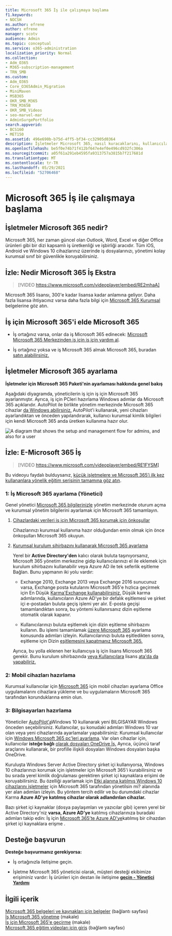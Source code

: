 ```yaml
---
title: Microsoft 365 İş ile çalışmaya başlama
f1.keywords:
- NOCSH
ms.author: efrene
author: efrene
manager: scotv
audience: Admin
ms.topic: conceptual
ms.service: o365-administration
localization_priority: Normal
ms.collection:
- Adm_O365
- M365-subscription-management
- TRN_SMB
ms.custom:
- Adm_O365
- Core_O365Admin_Migration
- MiniMaven
- MSB365
- OKR_SMB_M365
- TRN_M365B
- OKR_SMB_Videos
- seo-marvel-mar
- AdminSurgePortfolio
search.appverid:
- BCS160
- MET150
ms.assetid: 496e690b-b75d-4ff5-bf34-cc32905d0364
description: İşletmeler Microsoft 365, nasıl kuracaklarını, kullanıcılarınızı cihaz ve bilgisayarları kurumsal cihazlarla korunacak şekilde nasıl hazırlayacaklarını Microsoft 365 öğrenin.
ms.openlocfilehash: be5f0e74b71f412bf647e4ef0e496cd932fc306a
ms.sourcegitcommit: a05f61a291eb4595fa9313757a3815b7f217681d
ms.translationtype: MT
ms.contentlocale: tr-TR
ms.lasthandoff: 05/29/2021
ms.locfileid: "52706468"
---
```

# <a name="get-started-with-microsoft-365-for-business"></a>Microsoft 365 İş ile çalışmaya başlama

## <a name="what-is-microsoft-365-for-business"></a>İşletmeler Microsoft 365 nedir?

Microsoft 365, her zaman güncel olan Outlook, Word, Excel ve diğer Office ürünleri gibi bir dizi kapsamlı iş üretkenliği ve işbirliği aracıdır. Tüm iOS, Android ve Windows 10 cihazlarınız üzerinde iş dosyalarınızı, yönetimi kolay kurumsal sınıf bir güvenlikle koruyabilirsiniz.

## <a name="watch-what-is-microsoft-365-business-premium"></a>İzle: Nedir Microsoft 365 İş Ekstra

> [!VIDEO https://www.microsoft.com/videoplayer/embed/RE2mhaA] 
  
Microsoft 365 lisansı, 300'e kadar lisansa kadar anlamına geliyor. Daha fazla lisansa ihtiyacınız varsa daha fazla bilgi için [Microsoft 365 Kurumsal](../enterprise/index.yml) belgelerine göz atın. 
  
## <a name="get-microsoft-365-for-business"></a>İş için Microsoft 365'i elde Microsoft 365

- İş ortağınız varsa, onlar da iş Microsoft 365 edinecek: [Microsoft Microsoft 365 Merkezinden iş için iş için yardım al](get-microsoft-365-business.md).
    
- İş ortağınız yoksa ve iş Microsoft 365 almak Microsoft 365, buradan [satın alabilirsiniz.](https://www.microsoft.com/microsoft-365/business)
    
## <a name="set-up-microsoft-365-for-business"></a>İşletmeler Microsoft 365 ayarlama

 **İşletmeler için Microsoft 365 Paketi'nin ayarlaması hakkında genel bakış**
  
Aşağıdaki diyagramda, yöneticilerin iş için iş için Microsoft 365 ayarlanmıştır. Ayrıca, iş için PCleri hazırlama Windows adımlar da Microsoft 365 açıklarıdır. AutoPilot ile birlikte yönetim merkezinde Microsoft 365 cihazlar [da Windows abilirsiniz.](add-autopilot-devices-and-profile.md) AutoPilot'i kullanarak, yeni cihazları ayarlandıktan ve önceden yapılandırarak, kullanıcı kurumsal kimlik bilgileri için kendi Microsoft 365 anda üretken kullanıma hazır olur.
  
![A diagram that shows the setup and management flow for admins, and also for a user](../media/249f81fc-7e79-44c7-8425-3a0b7b651c3b.png)

## <a name="watch-set-up-microsoft-365-business"></a>İzle: E-Microsoft 365 İş

> [!VIDEO https://www.microsoft.com/videoplayer/embed/RE1FYSM] 

Bu videoyu faydalı bulduysanız, [küçük işletmelere ve Microsoft 365’i ilk kez kullananlara yönelik eğitim serisinin tamamına göz atın](../business-video/index.yml).

  
### <a name="1-set-up-microsoft-365-for-business-admin"></a>1: İş Microsoft 365 ayarlama (Yönetici)

Genel yönetici [Microsoft 365 bilgilerinizle](https://portal.office.com/adminportal/home) yönetim merkezinde oturum açma ve kurumsal yönetim bilgilerini ayarlamak için Microsoft 365 tamamlayın. 
  
1. [Cihazlardaki verileri iş için Microsoft 365 korumak için önkoşullar](pre-requisites-for-data-protection.md)
    
    Cihazlarınızı kurumsal kullanıma hazır olduğundan emin olmak için önce önkoşulları Microsoft 365 okuyun.
    
2. [Kurumsal kurulum sihirbazını kullanarak Microsoft 365 ayarlama](set-up.md)
    
    Yerel bir **Active Directory'den** kalıcı olarak buluta taşınıyorsanız, Microsoft 365 yönetim merkezine gidip kullanıcılarınızı el ile eklemek için kurulum sihirbazını kullanabilir veya Azure AD ile tek seferlik eşitleme Bağlan. Bunu yapmanın iki yolu vardır: 
    
    - Exchange 2010, Exchange 2013 veya Exchange 2016 sunucunuz varsa, Exchange posta kutularını Microsoft 365'e hızlıca geçirmek için En Düşük [Karma'Exchange kullanabilirsiniz.](/Exchange/mailbox-migration/use-minimal-hybrid-to-quickly-migrate) Düşük karma adımlarında, kullanıcıların Azure AD'ye bir defalık eşitlemesi ve şirket içi e-postadan buluta geçiş işlemi yer alır. E-posta geçişi tamamlandıktan sonra, bu yöntemi kullanırsanız dizin eşitleme otomatik olarak kapanır.
    
    - Kullanıcılarınızı buluta eşitlemek için dizin eşitleme sihirbazını kullanın. Bu işlemi tamamlamak [üzere Microsoft 365](../enterprise/set-up-directory-synchronization.md) ayarlama konusunda adımları izleyin. Kullanıcılarınızı buluta eşitledikten sonra, eşitleme için Dizin [eşitlemesini kapatmanız Microsoft 365.](../enterprise/turn-off-directory-synchronization.md)
    
    Ayrıca, bu yolla eklenen her kullanıcıya iş için lisans Microsoft 365 gerekir. Bunu kurulum sihirbazında [veya Kullanıcılara](set-up.md) lisans [ata'da da yapabiliriz.](../admin/manage/assign-licenses-to-users.md)
    
### <a name="2-prepare-mobile-devices"></a>2: Mobil cihazları hazırlama

Kurumsal kullanıcılar için [Microsoft 365](set-up-mobile-devices.md) için mobil cihazları ayarlama Office uygulamalarını cihazlara yükleme ve bu uygulamaların Microsoft 365 tarafından korunduklarına emin olun. 
  
### <a name="3-prepare-pcs"></a>3: Bilgisayarları hazırlama

Yöneticiler [AutoPilot'a](add-autopilot-devices-and-profile.md)Windows 10 kullanarak yeni BILGISAYAR Windows önceden seçebilirsiniz. Kullanıcılar, şu konudaki adımları Windows 10 var olan veya yeni cihazlarında ayarlamalar yapabilirsiniz: Kurumsal kullanıcılar için [Windows Microsoft 365 pc'leri ayarlama](set-up-windows-devices.md). Var olan cihazlar için, kullanıcılar **isteğe bağlı** [olarak dosyaları OneDrive İş.](move-files-to-onedrive.md) Ayrıca, üçüncü taraf araçlarını kullanarak, bir profille ilişkili dosyaları Windows dosyaları başka OneDrive.
  
Kuruluşta Windows Server Active Directory şirket içi kullanıyorsa, Windows 10 cihazlarınızı korumak için işletmeler için Microsoft 365'i kurabilirsiniz ve bu sırada yerel kimlik doğrulaması gerektiren şirket içi kaynaklara erişimi de koruyabilirsiniz. Bu özelliği ayarlamak için [Etki alanına katılmış Windows 10 cihazlarını işletmeler](manage-windows-devices.md) için Microsoft 365 tarafından yönetilsin mi? alanında yer alan adımları izleyin. Bu yöntem tercih edilir ve bu durumdaki cihazlar Karma **Azure AD'ye katılmış cihazlar olarak adlandırılan cihazlar.** 
  
Bazı şirket içi kaynaklar (dosya paylaşımları ve yazıcılar gibi) içeren yerel bir Active Directory'niz **varsa, Azure AD'ye** katılmış cihazlarınıza buradaki adımları takip edin: İş için [Microsoft 365'te Azure AD'ye](access-resources.md)katılmış bir cihazdan şirket içi kaynaklara erişme .
  
  
## <a name="contact-support"></a>Desteğe başvurun

 **Desteğe başvurmanız gerekiyorsa:**
  
- İş ortağınızla iletişime geçin.
    
- İşletme Microsoft 365 yöneticisi olarak, müşteri desteği ekibimize erişiminiz vardır: İş ürünleri için destan ile iletişime **[geçin - Yönetici Yardımı](../business-video/get-help-support.md)**
    
## <a name="related-content"></a>İlgili içerik

[Microsoft 365 belgeleri ve kaynakları için belgeler](./index.yml) (bağlantı sayfası)\
[İş Microsoft 365 yönetme](manage.md) (makale)\
[İş için Microsoft 365'e geçirme](migrate-to-microsoft-365-business.md) (makale)\
[Microsoft 365 eğitim videoları için giriş](../business-video/index.yml) (bağlantı sayfası)